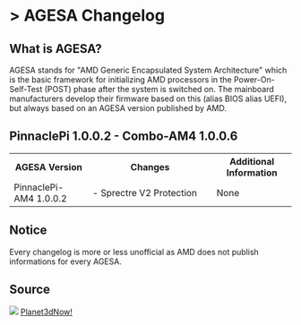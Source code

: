 # > AGESA Changelog

## What is AGESA?

AGESA stands for "AMD Generic Encapsulated System Architecture" which is the basic framework for initializing AMD processors in the Power-On-Self-Test (POST) phase after the system is switched on. The mainboard manufacturers develop their firmware based on this (alias BIOS alias UEFI), but always based on an AGESA version published by AMD.

## PinnaclePi 1.0.0.2 - Combo-AM4 1.0.0.6

<table class="customTable">
    <colgroup>
        <col width="300">
        <col width="800">
        <col width="300">
    </colgroup>
    <tbody>
        <tr>
            <th>AGESA Version</th>
            <th>Changes</th>
            <th>Additional Information</th>
        </tr>
        <tr>
            <td>PinnaclePi-AM4 1.0.0.2</td>
            <td>- Sprectre V2 Protection</td>
            <td>None</td>
        </tr>
    </tbody>
</table>  

## Notice
Every changelog is more or less unofficial as AMD does not publish informations for every AGESA.

## Source  

<img src="https://www.countryflags.io/de/shiny/16.png"> <a class="flag-text" href="https://planet3dnow.de" target="_blank">Planet3dNow!</a>